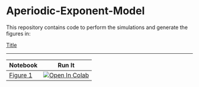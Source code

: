 # Aperiodic-Exponent-Model

This repository contains code to perform the simulations and generate the figures in:

[Title](Link)

---

| Notebook |  Run It |
| --- | --- |
| [Figure 1](./Figure-1.ipynb) | [![Open In Colab](https://colab.research.google.com/assets/colab-badge.svg)](https://colab.research.google.com/github/Mark-Kramer/Aperiodic-Exponent-Model/blob/main/Figure-1.ipynb) |
